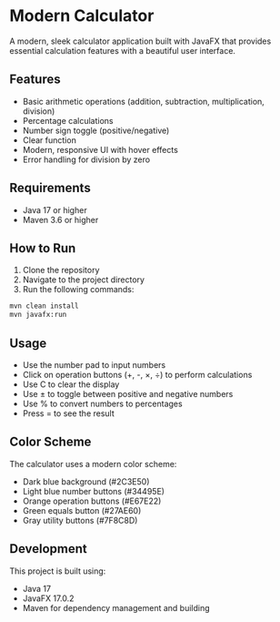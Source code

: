 # Modern Calculator

A modern, sleek calculator application built with JavaFX that provides essential calculation features with a beautiful user interface.

## Features

- Basic arithmetic operations (addition, subtraction, multiplication, division)
- Percentage calculations
- Number sign toggle (positive/negative)
- Clear function
- Modern, responsive UI with hover effects
- Error handling for division by zero

## Requirements

- Java 17 or higher
- Maven 3.6 or higher

## How to Run

1. Clone the repository
2. Navigate to the project directory
3. Run the following commands:

```bash
mvn clean install
mvn javafx:run
```

## Usage

- Use the number pad to input numbers
- Click on operation buttons (+, -, ×, ÷) to perform calculations
- Use C to clear the display
- Use ± to toggle between positive and negative numbers
- Use % to convert numbers to percentages
- Press = to see the result

## Color Scheme

The calculator uses a modern color scheme:
- Dark blue background (#2C3E50)
- Light blue number buttons (#34495E)
- Orange operation buttons (#E67E22)
- Green equals button (#27AE60)
- Gray utility buttons (#7F8C8D)

## Development

This project is built using:
- Java 17
- JavaFX 17.0.2
- Maven for dependency management and building 